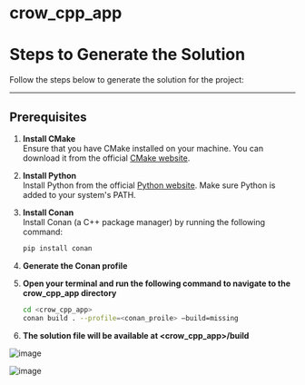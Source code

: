 # crow_cpp_app
# Steps to Generate the Solution

Follow the steps below to generate the solution for the project:

---

## Prerequisites

1. **Install CMake**  
   Ensure that you have CMake installed on your machine. You can download it from the official [CMake website](https://cmake.org/download/).

2. **Install Python**  
   Install Python from the official [Python website](https://www.python.org/downloads/). Make sure Python is added to your system's PATH.

3. **Install Conan**  
   Install Conan (a C++ package manager) by running the following command:
   ```bash
   pip install conan
4. **Generate the Conan profile**
5. **Open your terminal and run the following command to navigate to the crow_cpp_app directory**
   ```bash
   cd <crow_cpp_app>
   conan build . --profile=<conan_proile> –build=missing
6. **The solution file will be available at <crow_cpp_app>/build**


![image](https://github.com/user-attachments/assets/e008712e-3c3b-4a6e-80c6-c000d307ed38)


![image](https://github.com/user-attachments/assets/be942af1-d9d0-49d6-ae51-aa33fcfb881a)

